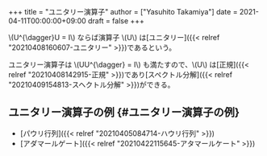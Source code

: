 +++
title = "ユニタリー演算子"
author = ["Yasuhito Takamiya"]
date = 2021-04-11T00:00:00+09:00
draft = false
+++

\\(U^{\dagger}U = I\\) ならば演算子 \\(U\\) は[ユニタリー]({{< relref "20210408160607-ユニタリー" >}})であるという。

ユニタリー演算子は \\(UU^{\dagger} = I\\) も満たすので、\\(U\\) は[正規]({{< relref "20210408142915-正規" >}})であり[スペクトル分解]({{< relref "20210409154813-スヘクトル分解" >}})ができる。


## ユニタリー演算子の例 {#ユニタリー演算子の例}

-   [パウリ行列]({{< relref "20210405084714-ハウリ行列" >}})
-   [アダマールゲート]({{< relref "20210422115645-アタマールケート" >}})
